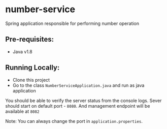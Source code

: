 # number-service
Spring application responsible for performing number operation

## Pre-requisites:
* Java v1.8


## Running Locally:
* Clone this project
* Go to the  class `NumberServiceApplication.java` and run as java application

You should be able to verify the server status from the console logs. Sever should start on default port - `8080`. And management endpoint will be available at `8082`

Note: You can always change the port in `application.properties`.